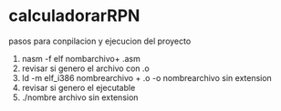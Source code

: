 # calculadorarRPN
pasos para conpilacion y ejecucion del proyecto 
1. nasm -f elf nombarchivo+ .asm
2. revisar si genero el archivo con .o
2. ld -m elf_i386 nombrearchivo + .o -o nombrearchivo sin extension 
3. revisar si genero el ejecutable 
4. ./nombre archivo sin extension 
